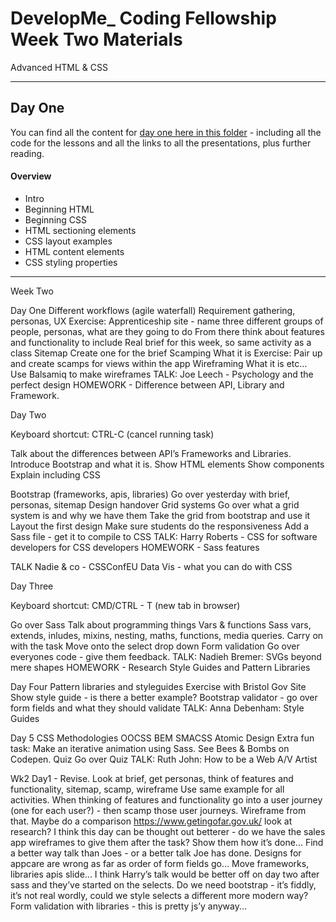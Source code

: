 # DevelopMe_ Coding Fellowship Week Two Materials

Advanced HTML & CSS

---

## Day One

You can find all the content for [day one here in this folder](day01) - including all the code for the lessons and all the links to all the presentations, plus further reading.

#### Overview

- Intro
- Beginning HTML
- Beginning CSS
- HTML sectioning elements
- CSS layout examples
- HTML content elements
- CSS styling properties

---



Week Two

Day One
Different workflows (agile waterfall)
Requirement gathering, personas, UX
Exercise: Apprenticeship site - name three different groups of people, personas, what are they going to do
From there think about features and functionality to include
Real brief for this week, so same activity as a class
Sitemap
Create one for the brief
Scamping
What it is
Exercise: Pair up and create scamps for views within the app
Wireframing
What it is etc…
Use Balsamiq to make wireframes
TALK: Joe Leech - Psychology and the perfect design
HOMEWORK - Difference between API, Library and Framework.

Day Two

Keyboard shortcut: CTRL-C (cancel running task)

Talk about the differences between API’s Frameworks and Libraries.
Introduce Bootstrap and what it is.
Show HTML elements
Show components
Explain including CSS


Bootstrap (frameworks, apis, libraries)
Go over yesterday with brief, personas, sitemap
Design handover
Grid systems
Go over what a grid system is and why we have them
Take the grid from bootstrap and use it
Layout the first design
Make sure students do the responsiveness 
Add a Sass file - get it to compile to CSS
TALK: Harry Roberts - CSS for software developers for CSS developers
HOMEWORK - Sass features

TALK Nadie & co - CSSConfEU Data Vis - what you can do with CSS

Day Three

Keyboard shortcut: CMD/CTRL - T (new tab in browser)

Go over Sass
Talk about programming things
Vars & functions
Sass vars, extends, inludes, mixins, nesting, maths, functions, media queries.
Carry on with the task
Move onto the select drop down
Form validation
Go over everyones code - give them feedback.
TALK: Nadieh Bremer: SVGs beyond mere shapes
HOMEWORK - Research Style Guides and Pattern Libraries

Day Four
Pattern libraries and styleguides
Exercise with Bristol Gov Site
Show style guide - is there a better example?
Bootstrap validator - go over form fields and what they should validate
TALK: Anna Debenham: Style Guides

Day 5
CSS Methodologies
OOCSS
BEM
SMACSS
Atomic Design
Extra fun task: Make an iterative animation using Sass. See Bees & Bombs on Codepen.
Quiz
Go over Quiz
TALK: Ruth John: How to be a Web A/V Artist


Wk2 Day1 - Revise. Look at brief, get personas, think of features and functionality, sitemap, scamp, wireframe
  Use same example for all activities. When thinking of features and functionality go into a user journey (one for each user?) - then scamp those user journeys.
  Wireframe from that.
Maybe do a comparison https://www.getingofar.gov.uk/ look at research? I think this day can be thought out betterer - do we have the sales app wireframes to give them after the task? Show them how it’s done...
  Find a better way talk than Joes - or a better talk Joe has done.
Designs for appcare are wrong as far as order of form fields go…
Move frameworks, libraries apis slide...
  I think Harry’s talk would be better off on day two after sass and they’ve started on the selects.
  Do we need bootstrap - it’s fiddly, it’s not real wordly, could we style selects a different more modern way? Form validation with libraries - this is pretty js’y anyway...
